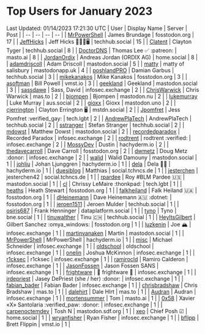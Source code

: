 # Top Users for January 2023
Last Updated: 01/14/2023 17:21:30 UTC
| User | Display Name | Server | Post |
| -- | -- | -- | -- |
| [MrPowerShell](https://fosstodon.org/@MrPowerShell) | James Brundage | fosstodon.org | 17 |
| [JeffHicks](https://techhub.social/@JeffHicks) | Jeff Hicks 🐶🎼🍷🖥️ | techhub.social | 15 |
| [Clatent](https://techhub.social/@Clatent) | Clayton Tyger | techhub.social | 8 |
| [DoctorDNS](https://masto.ai/@DoctorDNS) | Thomas Lee ✅ :patreon: | masto.ai | 8 |
| [JordanOrdix](https://home.social/@JordanOrdix) | Andreas Jordan (ORDIX AG) | home.social | 8 |
| [adamdriscoll](https://mastodon.social/@adamdriscoll) | Adam Driscoll | mastodon.social | 5 |
| [matty](https://mastodonapp.uk/@matty) | matty of salisbury | mastodonapp.uk | 4 |
| [poshlandPRO](https://techhub.social/@poshlandPRO) | Damian Garbus | techhub.social | 3 |
| [mikekanakos](https://fosstodon.org/@mikekanakos) | Mike Kanakos | fosstodon.org | 3 |
| [asoftman](https://vmst.io/@asoftman) | Bill Powell | vmst.io | 3 |
| [geekland](https://mastodon.social/@geekland) | Geekland | mastodon.social | 3 |
| [sassdawe](https://infosec.exchange/@sassdawe) | Sass, David | infosec.exchange | 2 |
| [ChrisWarwick](https://mas.to/@ChrisWarwick) | Chris Warwick | mas.to | 2 |
| [bjompen](https://mastodon.nu/@bjompen) | Bjompen | mastodon.nu | 2 |
| [lukemurray](https://aus.social/@lukemurray) | Luke Murray | aus.social | 2 |
| [gioxx](https://mastodon.uno/@gioxx) | Gioxx | mastodon.uno | 2 |
| [cjerrington](https://mstdn.social/@cjerrington) | Clayton Errington 🖥️ | mstdn.social | 2 |
| [Jpomfret](https://tech.lgbt/@Jpomfret) | Jess Pomfret :verified_gay: | tech.lgbt | 2 |
| [AndrewPlaTech](https://techhub.social/@AndrewPlaTech) | AndrewPlaTech | techhub.social | 2 |
| [sstranger](https://techhub.social/@sstranger) | Stefan Stranger | techhub.social | 2 |
| [mdowst](https://mastodon.social/@mdowst) | Matthew Dowst | mastodon.social | 2 |
| [recordedparadox](https://infosec.exchange/@recordedparadox) | Recorded Paradox | infosec.exchange | 2 |
| [rodtrent](https://infosec.exchange/@rodtrent) | rodtrent :verified: | infosec.exchange | 2 |
| [MossyDev](https://hachyderm.io/@MossyDev) | Dustin | hachyderm.io | 2 |
| [thedavecarroll](https://fosstodon.org/@thedavecarroll) | Dave Carroll | fosstodon.org | 2 |
| [dwmetz](https://infosec.exchange/@dwmetz) | Doug Metz :donor: | infosec.exchange | 2 |
| [walid](https://mastodon.social/@walid) | Walid Damouny | mastodon.social | 1 |
| [johlju](https://hachyderm.io/@johlju) | Johan Ljunggren | hachyderm.io | 1 |
| [dela](https://hachyderm.io/@dela) | Dela 🏳️‍🌈 | hachyderm.io | 1 |
| [duesiblog](https://social.tchncs.de/@duesiblog) | Matthias | social.tchncs.de | 1 |
| [jesterchen](https://social.tchncs.de/@jesterchen) | jesterchen42 | social.tchncs.de | 1 |
| [rpardee](https://mastodon.social/@rpardee) | Roy #BLM Pardee  🇺🇸 | mastodon.social | 1 |
| [cl](https://tech.lgbt/@cl) | Chrissy LeMaire :thonkpad: | tech.lgbt | 1 |
| [heaths](https://fosstodon.org/@heaths) | Heath Stewart | fosstodon.org | 1 |
| [falkheiland](https://fosstodon.org/@falkheiland) | Falk Heiland 🇺🇦 | fosstodon.org | 1 |
| [dHeinemann](https://fosstodon.org/@dHeinemann) | Dave Heinemann 🇦🇺 :dotnet: | fosstodon.org | 1 |
| [jeroen1511](https://techhub.social/@jeroen1511) | Jeroen Mulder | techhub.social | 1 |
| [osiris687](https://dataplatform.social/@osiris687) | Frank Henninger | dataplatform.social | 1 |
| [tyno](https://bne.social/@tyno) | Tyno | bne.social | 1 |
| [tinuwalther](https://techhub.social/@tinuwalther) | Tinu 🇨🇭 | techhub.social | 1 |
| [HeyItsGilbert](https://fosstodon.org/@HeyItsGilbert) | Gilbert Sanchez :omya_windows: | fosstodon.org | 1 |
| [luzkenin](https://infosec.exchange/@luzkenin) | Joe 🏔️ | infosec.exchange | 1 |
| [martinvanaken](https://mastodon.social/@martinvanaken) | Martin | mastodon.social | 1 |
| [MrPowerShell](https://hachyderm.io/@MrPowerShell) | MrPowerShell | hachyderm.io | 1 |
| [misc](https://infosec.exchange/@misc) | Michael Schneider | infosec.exchange | 1 |
| [oldschool](https://infosec.exchange/@oldschool) | oldschool | infosec.exchange | 1 |
| [onelin](https://infosec.exchange/@onelin) | Joshua McKinnon | infosec.exchange | 1 |
| [r1cksec](https://infosec.exchange/@r1cksec) | r1cksec | infosec.exchange | 1 |
| [ramirocld](https://infosec.exchange/@ramirocld) | Ramiro Calderon | infosec.exchange | 1 |
| [JasonFossen](https://infosec.exchange/@JasonFossen) | Jason Fossen SANS | infosec.exchange | 1 |
| [frightware](https://infosec.exchange/@frightware) | 👻 frightware 👻 | infosec.exchange | 1 |
| [jrdepriest](https://infosec.exchange/@jrdepriest) | Jasey DePriest (she / her) :donor: | infosec.exchange | 1 |
| [fabian_bader](https://infosec.exchange/@fabian_bader) | Fabian Bader | infosec.exchange | 1 |
| [chrisbradshaw](https://mas.to/@chrisbradshaw) | Chris Bradshaw | mas.to | 1 |
| [dalehirt](https://mas.to/@dalehirt) | Dale HIrt | mas.to | 1 |
| [Audran](https://infosec.exchange/@Audran) | Audran | infosec.exchange | 1 |
| [mortensummer](https://masto.ai/@mortensummer) | Tom | masto.ai | 1 |
| [0x58](https://infosec.exchange/@0x58) | Xavier «X» Santolaria :verified_paw: :donor: | infosec.exchange | 1 |
| [carpenoctemdev](https://mastodon.sdf.org/@carpenoctemdev) | Tosh N | mastodon.sdf.org | 1 |
| [xeo](https://home.social/@xeo) | Chief Posh ☑ | home.social | 1 |
| [wryanfisher](https://infosec.exchange/@wryanfisher) | Ryan Fisher | infosec.exchange | 1 |
| [bflipp](https://vmst.io/@bflipp) | Brett Flippin | vmst.io | 1 |
